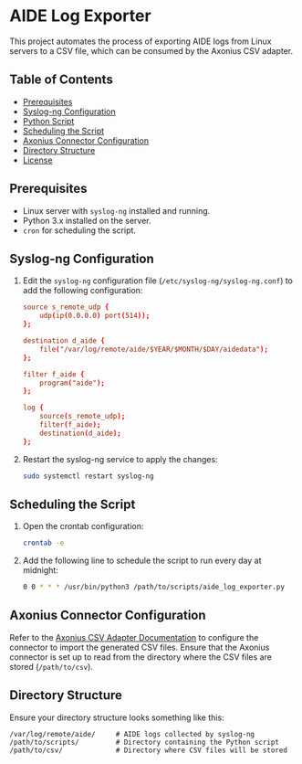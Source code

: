 # AIDE Log Exporter

This project automates the process of exporting AIDE logs from Linux servers to a CSV file, which can be consumed by the Axonius CSV adapter.

## Table of Contents

- [Prerequisites](#prerequisites)
- [Syslog-ng Configuration](#syslog-ng-configuration)
- [Python Script](#python-script)
- [Scheduling the Script](#scheduling-the-script)
- [Axonius Connector Configuration](#axonius-connector-configuration)
- [Directory Structure](#directory-structure)
- [License](#license)

## Prerequisites

- Linux server with `syslog-ng` installed and running.
- Python 3.x installed on the server.
- `cron` for scheduling the script.

## Syslog-ng Configuration

1. Edit the `syslog-ng` configuration file (`/etc/syslog-ng/syslog-ng.conf`) to add the following configuration:

    ```conf
    source s_remote_udp {
        udp(ip(0.0.0.0) port(514));
    };

    destination d_aide {
        file("/var/log/remote/aide/$YEAR/$MONTH/$DAY/aidedata");
    };

    filter f_aide {
        program("aide");
    };

    log {
        source(s_remote_udp);
        filter(f_aide);
        destination(d_aide);
    };
    ```

2. Restart the syslog-ng service to apply the changes:

    ```sh
    sudo systemctl restart syslog-ng
    ```

## Scheduling the Script

1. Open the crontab configuration:

    ```sh
    crontab -e
    ```

2. Add the following line to schedule the script to run every day at midnight:

    ```sh
    0 0 * * * /usr/bin/python3 /path/to/scripts/aide_log_exporter.py
    ```

## Axonius Connector Configuration

Refer to the [Axonius CSV Adapter Documentation](https://docs.axonius.com/docs/csv) to configure the connector to import the generated CSV files. Ensure that the Axonius connector is set up to read from the directory where the CSV files are stored (`/path/to/csv`).

## Directory Structure

Ensure your directory structure looks something like this:

```plaintext
/var/log/remote/aide/     # AIDE logs collected by syslog-ng
/path/to/scripts/         # Directory containing the Python script
/path/to/csv/             # Directory where CSV files will be stored
